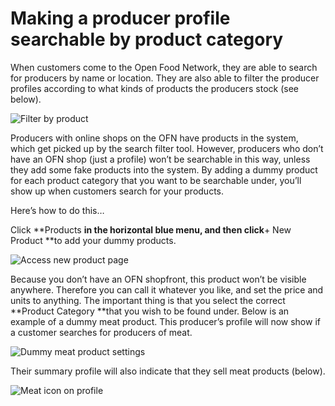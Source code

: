 # Making a producer profile searchable by product category

When customers come to the Open Food Network, they are able to search for producers by name or location. They are also able to filter the producer profiles according to what kinds of products the producers stock \(see below\).

![Filter by product](https://openfoodnetwork.org/wp-content/uploads/2015/08/Filter-by-product.png)

Producers with online shops on the OFN have products in the system, which get picked up by the search filter tool. However, producers who don’t have an OFN shop \(just a profile\) won’t be searchable in this way, unless they add some fake products into the system. By adding a dummy product for each product category that you want to be searchable under, you’ll show up when customers search for your products.

Here’s how to do this…

Click **Products **in the horizontal blue menu, and then click**+ New Product **to add your dummy products.

![Access new product page](https://openfoodnetwork.org/wp-content/uploads/2015/08/Access-new-product.png)

Because you don’t have an OFN shopfront, this product won’t be visible anywhere. Therefore you can call it whatever you like, and set the price and units to anything. The important thing is that you select the correct **Product Category **that you wish to be found under. Below is an example of a dummy meat product. This producer’s profile will now show if a customer searches for producers of meat.

![Dummy meat product settings](https://openfoodnetwork.org/wp-content/uploads/2015/08/Dummy-meat-product.png)

Their summary profile will also indicate that they sell meat products \(below\).

![Meat icon on profile](https://openfoodnetwork.org/wp-content/uploads/2015/08/Meat.png)

